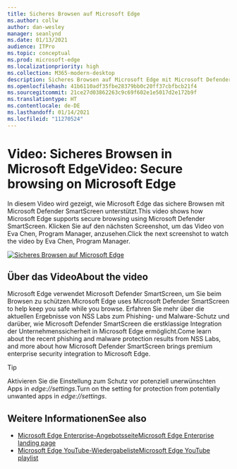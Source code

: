 ```yaml
---
title: Sicheres Browsen auf Microsoft Edge
ms.author: collw
author: dan-wesley
manager: seanlynd
ms.date: 01/13/2021
audience: ITPro
ms.topic: conceptual
ms.prod: microsoft-edge
ms.localizationpriority: high
ms.collection: M365-modern-desktop
description: Sicheres Browsen auf Microsoft Edge mit Microsoft Defender SmartScreen
ms.openlocfilehash: 41b6110adf35fbe28379bb0c20ff37cbfbcb21f4
ms.sourcegitcommit: 21ce27d03862263c9c69f602e1e5017d2e172b9f
ms.translationtype: HT
ms.contentlocale: de-DE
ms.lasthandoff: 01/14/2021
ms.locfileid: "11270524"
---
```

# <span data-ttu-id="6c021-103">Video: Sicheres Browsen in Microsoft Edge</span><span class="sxs-lookup"><span data-stu-id="6c021-103">Video: Secure browsing on Microsoft Edge</span></span>

<span data-ttu-id="6c021-104">In diesem Video wird gezeigt, wie Microsoft Edge das sichere Browsen mit Microsoft Defender SmartScreen unterstützt.</span><span class="sxs-lookup"><span data-stu-id="6c021-104">This video shows how Microsoft Edge supports secure browsing using Microsoft Defender SmartScreen.</span></span> <span data-ttu-id="6c021-105">Klicken Sie auf den nächsten Screenshot, um das Video von Eva Chen, Program Manager, anzusehen.</span><span class="sxs-lookup"><span data-stu-id="6c021-105">Click the next screenshot to watch the video by Eva Chen, Program Manager.</span></span>

[![Sicheres Browsen auf Microsoft Edge](media/microsoft-edge-video-security-smartscreen/0.png)](http://www.youtube.com/watch?v=s9kk88SkjLw "Secure browsing on Microsoft Edge")

## <span data-ttu-id="6c021-107">Über das Video</span><span class="sxs-lookup"><span data-stu-id="6c021-107">About the video</span></span>

<span data-ttu-id="6c021-108">Microsoft Edge verwendet Microsoft Defender SmartScreen, um Sie beim Browsen zu schützen.</span><span class="sxs-lookup"><span data-stu-id="6c021-108">Microsoft Edge uses Microsoft Defender SmartScreen to help keep you safe while you browse.</span></span> <span data-ttu-id="6c021-109">Erfahren Sie mehr über die aktuellen Ergebnisse von NSS Labs zum Phishing- und Malware-Schutz und darüber, wie Microsoft Defender SmartScreen die erstklassige Integration der Unternehmenssicherheit in Microsoft Edge ermöglicht.</span><span class="sxs-lookup"><span data-stu-id="6c021-109">Come learn about the recent phishing and malware protection results from NSS Labs, and more about how Microsoft Defender SmartScreen brings premium enterprise security integration to Microsoft Edge.</span></span>

> [!TIP]
> <span data-ttu-id="6c021-110">Aktivieren Sie die Einstellung zum Schutz vor potenziell unerwünschten Apps in *edge://settings*.</span><span class="sxs-lookup"><span data-stu-id="6c021-110">Turn on the setting for protection from potentially unwanted apps in *edge://settings*.</span></span>

## <span data-ttu-id="6c021-111">Weitere Informationen</span><span class="sxs-lookup"><span data-stu-id="6c021-111">See also</span></span>

- [<span data-ttu-id="6c021-112">Microsoft Edge Enterprise-Angebotsseite</span><span class="sxs-lookup"><span data-stu-id="6c021-112">Microsoft Edge Enterprise landing page</span></span>](https://aka.ms/EdgeEnterprise)
- [<span data-ttu-id="6c021-113">Microsoft Edge YouTube-Wiedergabeliste</span><span class="sxs-lookup"><span data-stu-id="6c021-113">Microsoft Edge YouTube playlist</span></span>](https://www.youtube.com/playlist?list=PLXtHYVsvn_b-uXh1tMeYpT-0iD8tD3tFy)


